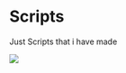 # Scripts
Just Scripts that i have made



























![](https://komarev.com/ghpvc/?username=your-github-username&style=flat-square)
